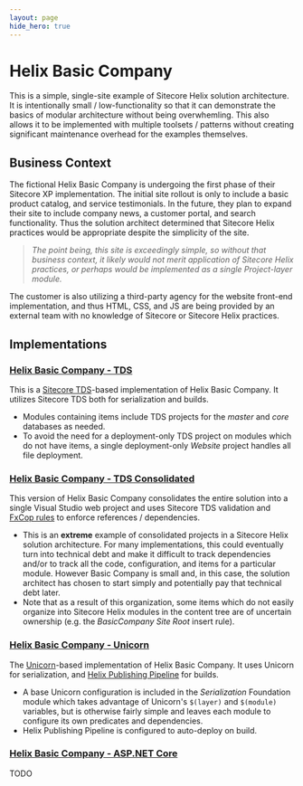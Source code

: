 ```yaml
---
layout: page
hide_hero: true
---
```

# Helix Basic Company

This is a simple, single-site example of Sitecore Helix solution architecture.
It is intentionally small / low-functionality so that it can demonstrate the
basics of modular architecture without being overwhemling. This also allows it
to be implemented with multiple toolsets / patterns without creating significant
maintenance overhead for the examples themselves.

## Business Context

The fictional Helix Basic Company is undergoing the first phase of their Sitecore XP
implementation. The initial site rollout is only to include a basic product catalog,
and service testimonials. In the future, they plan to expand their site to include
company news, a customer portal, and search functionality. Thus the solution architect
determined that Sitecore Helix practices would be appropriate despite the simplicity of
the site.

> *The point being, this site is exceedingly simple, so without that business context,
it likely would not merit application of Sitecore Helix practices, or perhaps would be
implemented as a single Project-layer module.*

The customer is also utilizing a third-party agency for the website front-end implementation,
and thus HTML, CSS, and JS are being provided by an external team with no knowledge of
Sitecore or Sitecore Helix practices.

## Implementations

### [Helix Basic Company - TDS](https://github.com/Sitecore/Helix.Examples/tree/master/examples/helix-basic-tds)

This is a [Sitecore TDS](https://www.teamdevelopmentforsitecore.com/TDS-Classic)-based
implementation of Helix Basic Company. It utilizes Sitecore TDS both for
serialization and builds.
* Modules containing items include TDS projects for the *master* and *core* databases as needed.
* To avoid the need for a deployment-only TDS project on modules which do not have items, a
single deployment-only *Website* project handles all file deployment.

### [Helix Basic Company - TDS Consolidated](https://github.com/Sitecore/Helix.Examples/tree/master/examples/helix-basic-tds-consolidated)

This version of Helix Basic Company consolidates the entire solution into a single
Visual Studio web project and uses Sitecore TDS validation and
[FxCop rules](https://www.hhog.com/sitecore-helix-fxcop-rules) to enforce references /
dependencies.
* This is an **extreme** example of consolidated projects in a Sitecore Helix solution
architecture. For many implementations, this could eventually turn into technical debt
and make it difficult to track dependencies and/or to track all the code, configuration,
and items for a particular module. However Basic Company is small and, in this case,
the solution architect has chosen to start simply and potentially pay that technical debt later.
* Note that as a result of this organization, some items which do not easily organize into
Sitecore Helix modules in the content tree are of uncertain ownership
(e.g. the *BasicCompany Site Root* insert rule).

### [Helix Basic Company - Unicorn](https://github.com/Sitecore/Helix.Examples/tree/master/examples/helix-basic-unicorn)

The [Unicorn](https://github.com/SitecoreUnicorn/Unicorn)-based implementation of Helix
Basic Company. It uses Unicorn for serialization, and
[Helix Publishing Pipeline](https://github.com/richardszalay/helix-publishing-pipeline)
for builds.
* A base Unicorn configuration is included in the *Serialization* Foundation module
which takes advantage of Unicorn's `$(layer)` and `$(module)` variables, but is otherwise
fairly simple and leaves each module to configure its own predicates and dependencies.
* Helix Publishing Pipeline is configured to auto-deploy on build.

### [Helix Basic Company - ASP.NET Core](https://github.com/Sitecore/Helix.Examples/tree/master/examples/helix-basic-aspnetcore/README.md)

TODO